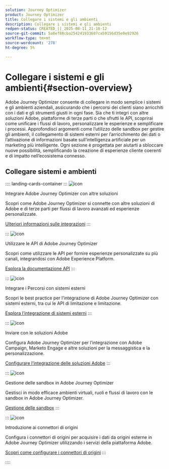 ```yaml
---
solution: Journey Optimizer
product: Journey Optimizer
title: Collegare i sistemi e gli ambienti
description: Collegare i sistemi e gli ambienti
redpen-status: CREATED_||_2025-08-11_21-18-12
source-git-commit: 5a8ef88cba254241933607ca59156d35e0e92926
workflow-type: tm+mt
source-wordcount: '278'
ht-degree: 5%

---
```



# Collegare i sistemi e gli ambienti{#section-overview}

Adobe Journey Optimizer consente di collegare in modo semplice i sistemi e gli ambienti aziendali, assicurando che i percorsi dei clienti siano arricchiti con i dati e gli strumenti giusti in ogni fase. Sia che ti integri con altre soluzioni Adobe, piattaforme di terze parti o che sfrutti le API, scoprirai come unificare i flussi di lavoro, personalizzare le esperienze e semplificare i processi. Approfondisci argomenti come l’utilizzo delle sandbox per gestire gli ambienti, il collegamento di sistemi esterni per l’arricchimento dei dati o l’attivazione di informazioni basate sull’intelligenza artificiale per un marketing più intelligente. Ogni sezione è progettata per aiutarti a sbloccare nuove possibilità, semplificando la creazione di esperienze cliente coerenti e di impatto nell’ecosistema connesso.

## Collegare sistemi e ambienti

:::: landing-cards-container
:::
![icon](https://cdn.experienceleague.adobe.com/icons/puzzle-piece.svg?lang=it)

Integrare Adobe Journey Optimizer con altre soluzioni

Scopri come Adobe Journey Optimizer si connette con altre soluzioni di Adobe e di terze parti per flussi di lavoro avanzati ed esperienze personalizzate.

[Ulteriori informazioni sulle integrazioni](../using/integrations/ajo-integrations.md)
:::

:::
![icon](https://cdn.experienceleague.adobe.com/icons/code-branch.svg?lang=it)

Utilizzare le API di Adobe Journey Optimizer

Scopri come utilizzare le API per fornire esperienze personalizzate su più canali, integrandosi con Adobe Experience Platform.

[Esplora la documentazione API](../using/configuration/ajo-apis.md)
:::

:::
![icon](https://cdn.experienceleague.adobe.com/icons/puzzle-piece.svg?lang=it)

Integrare i Percorsi con sistemi esterni

Scopri le best practice per l’integrazione di Adobe Journey Optimizer con sistemi esterni, tra cui le API di limitazione e limitazione.

[Esplora l’integrazione di sistemi esterni](external-systems-landing-page.md)
:::

:::
![icon](https://cdn.experienceleague.adobe.com/icons/puzzle-piece.svg?lang=it)

Inviare con le soluzioni Adobe

Configura Adobe Journey Optimizer per l’integrazione con Adobe Campaign, Marketo Engage e altre soluzioni per la messaggistica e la personalizzazione.

[Configurare l’integrazione delle soluzioni Adobe](adobe-solutions-landing-page.md)
:::

:::
![icon](https://cdn.experienceleague.adobe.com/icons/gear.svg?lang=it)

Gestione delle sandbox in Adobe Journey Optimizer

Gestisci in modo efficace ambienti virtuali, ruoli e flussi di lavoro con le sandbox in Adobe Journey Optimizer.

[Gestione delle sandbox](sandbox-landing-page.md)
:::

:::
![icon](https://cdn.experienceleague.adobe.com/icons/circle-play.svg?lang=it)

Introduzione ai connettori di origini

Configura i connettori di origini per acquisire i dati da origini esterne in Adobe Journey Optimizer utilizzando i servizi della piattaforma Adobe.

[Scopri come configurare i connettori di origini](../using/start/get-started-sources.md)
:::

::::
